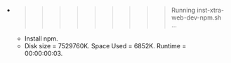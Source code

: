* >>>>>>>>> Running inst-xtra-web-dev-npm.sh ...
  * Install npm.
  * Disk size = 7529760K. Space Used = 6852K. Runtime = 00:00:00:03.

